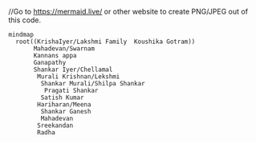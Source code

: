 //Go to https://mermaid.live/  or other website to create PNG/JPEG out of this code. 

```mermaid
mindmap
  root((KrishaIyer/Lakshmi Family  Koushika Gotram))
       Mahadevan/Swarnam
       Kannans appa
       Ganapathy
       Shankar Iyer/Chellamal
        Murali Krishnan/Lekshmi
         Shankar Murali/Shilpa Shankar
          Pragati Shankar
         Satish Kumar
        Hariharan/Meena
         Shankar Ganesh
         Mahadevan
        Sreekandan
        Radha
```
